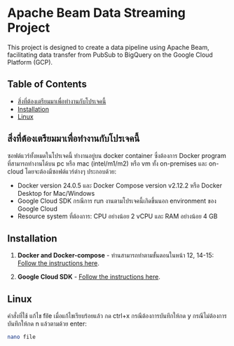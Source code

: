 # Apache Beam Data Streaming Project

This project is designed to create a data pipeline using Apache Beam, facilitating data transfer from PubSub to BigQuery on the Google Cloud Platform (GCP).

## Table of Contents

- [สิ่งที่ต้องเตรียมมาเพื่อทำงานกับโปรเจคนี้](#สิ่งที่ต้องเตรียมมาเพื่อทำงานกับโปรเจคนี้)
- [Installation](#Installation)
- [Linux](#Linux)


## สิ่งที่ต้องเตรียมมาเพื่อทำงานกับโปรเจคนี้

ซอฟต์แวร์ทั้งหมดในโปรเจคนี้ ทำงานอยู่บน docker container ซึ่งต้องการ Docker program ที่สามารถทำงานได้บน pc หรือ mac (intel/m1/m2) หรือ vm ทั้ง on-premises และ on-cloud โดยจะต้องมีซอฟต์แวร์ต่างๆ ประกอบด้วย:

- Docker version 24.0.5 และ Docker Compose version v2.12.2 หรือ Docker Desktop for Mac/Windows
- Google Cloud SDK กรณีการ run งานตามโปรเจคนี้เกิดขึ้นนอก environment ของ Google Cloud
- Resource system ที่ต้องการ: CPU อย่างน้อย 2 vCPU และ RAM อย่างน้อย 4 GB

## Installation

1. **Docker and Docker-compose** - ท่านสามารถทำตามขั้นตอนในหน้า 12, 14-15: [Follow the instructions here](https://docs.google.com/presentation/d/1USvOvbXAohymqWaNbYMfD3e23Z35aJO-hQUaY7y_JBA/edit#slide=id.g198e6c17f8f_0_201).
   
2. **Google Cloud SDK** - [Follow the instructions here](https://cloud.google.com/sdk/docs/install).

## Linux

คำสั่งที่ใช้ แก้ไข file เมื่อแก้ไขเรียบร้อยแล้ว กด ctrl+x กรณีต้องการบันทึกให้กด y กรณีไม่ต้องการบันทึกให้กด n แล้วตามด้วย enter:

   ```sh
   nano file
  